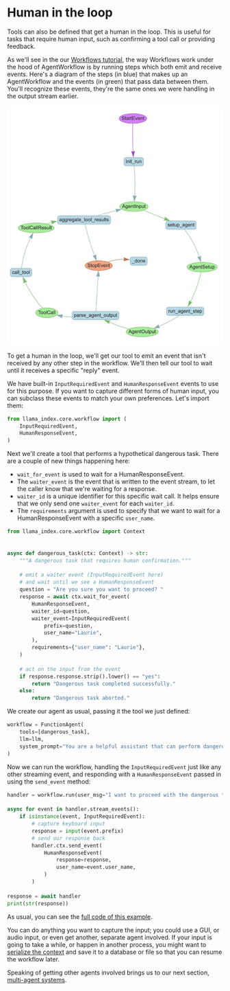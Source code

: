 # Human in the loop

Tools can also be defined that get a human in the loop. This is useful for tasks that require human input, such as confirming a tool call or providing feedback.

As we'll see in the our [Workflows tutorial](../workflows/index.md), the way Workflows work under the hood of AgentWorkflow is by running steps which both emit and receive events. Here's a diagram of the steps (in blue) that makes up an AgentWorkflow and the events (in green) that pass data between them. You'll recognize these events, they're the same ones we were handling in the output stream earlier.

![Workflows diagram](./agentworkflow.jpg)

To get a human in the loop, we'll get our tool to emit an event that isn't received by any other step in the workflow. We'll then tell our tool to wait until it receives a specific "reply" event.

We have built-in `InputRequiredEvent` and `HumanResponseEvent` events to use for this purpose. If you want to capture different forms of human input, you can subclass these events to match your own preferences. Let's import them:

```python
from llama_index.core.workflow import (
    InputRequiredEvent,
    HumanResponseEvent,
)
```

Next we'll create a tool that performs a hypothetical dangerous task. There are a couple of new things happening here:

* `wait_for_event` is used to wait for a HumanResponseEvent.
* The `waiter_event` is the event that is written to the event stream, to let the caller know that we're waiting for a response.
* `waiter_id` is a unique identifier for this specific wait call. It helps ensure that we only send one `waiter_event` for each `waiter_id`.
* The `requirements` argument is used to specify that we want to wait for a HumanResponseEvent with a specific `user_name`.

```python
from llama_index.core.workflow import Context


async def dangerous_task(ctx: Context) -> str:
    """A dangerous task that requires human confirmation."""

    # emit a waiter event (InputRequiredEvent here)
    # and wait until we see a HumanResponseEvent
    question = "Are you sure you want to proceed? "
    response = await ctx.wait_for_event(
        HumanResponseEvent,
        waiter_id=question,
        waiter_event=InputRequiredEvent(
            prefix=question,
            user_name="Laurie",
        ),
        requirements={"user_name": "Laurie"},
    )

    # act on the input from the event
    if response.response.strip().lower() == "yes":
        return "Dangerous task completed successfully."
    else:
        return "Dangerous task aborted."
```

We create our agent as usual, passing it the tool we just defined:

```python
workflow = FunctionAgent(
    tools=[dangerous_task],
    llm=llm,
    system_prompt="You are a helpful assistant that can perform dangerous tasks.",
)
```

Now we can run the workflow, handling the `InputRequiredEvent` just like any other streaming event, and responding with a `HumanResponseEvent` passed in using the `send_event` method:

```python
handler = workflow.run(user_msg="I want to proceed with the dangerous task.")

async for event in handler.stream_events():
    if isinstance(event, InputRequiredEvent):
        # capture keyboard input
        response = input(event.prefix)
        # send our response back
        handler.ctx.send_event(
            HumanResponseEvent(
                response=response,
                user_name=event.user_name,
            )
        )

response = await handler
print(str(response))
```

As usual, you can see the [full code of this example](https://github.com/run-llama/python-agents-tutorial/blob/main/5_human_in_the_loop.py).

You can do anything you want to capture the input; you could use a GUI, or audio input, or even get another, separate agent involved. If your input is going to take a while, or happen in another process, you might want to [serialize the context](./state.md) and save it to a database or file so that you can resume the workflow later.

Speaking of getting other agents involved brings us to our next section, [multi-agent systems](./multi_agent.md).
